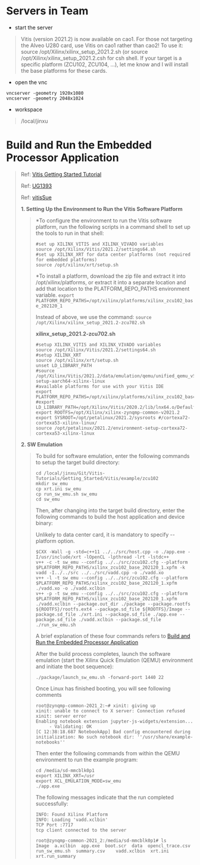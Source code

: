 # Servers in Team

* start the server
>Vitis (version 2021.2) is now available on cao1.
>For those not targeting the Alveo U280 card, use Vitis on cao1 rather than cao2!
>To use it: source /opt/Xilinx/xilinx_setup_2021.2.sh (or source /opt/Xilinx/xilinx_setup_2021.2.csh for csh shell.
>If your target is a specific platform (ZCU102, ZCU104, ...), let me know and I will install the base platforms for these cards.


* open the vnc
```
vncserver -geometry 1920x1080
vncserver -geometry 2048x1024
```

* workspace
>/local/jinxu


# Build and Run the Embedded Processor Application 
>Ref: [Vitis Getting Started Tutorial](https://github.com/Xilinx/Vitis-Tutorials/blob/2021.2/Getting_Started/Vitis/Part2.md)
>
>Ref: [UG1393](https://docs.xilinx.com/r/2021.2-English/ug1393-vitis-application-acceleration/Setting-Up-the-Environment-to-Run-the-Vitis-Software-Platform)
>
>Ref: [vitisSue](https://github.com/weenershine/Vitis/blob/main/vitisSue.md)
>
> **1. Setting Up the Environment to Run the Vitis Software Platform**
>>\*To configure the environment to run the Vitis software platform, run the following scripts in a command shell to set up the tools to run in that shell:
>>```
>>#set up XILINX_VITIS and XILINX_VIVADO variables 
>>source /opt/Xilinx/Vitis/2021.2/settings64.sh
>>#set up XILINX_XRT for data center platforms (not required for embedded platforms)
>>source /opt/xilinx/xrt/setup.sh
>>```
>>\*To install a platform, download the zip file and extract it into /opt/xilinx/platforms, or extract it into a separate location and add that location to the PLATFORM_REPO_PATHS environment variable.
>>`export PLATFORM_REPO_PATHS=/opt/xilinx/platforms/xilinx_zcu102_base_202120_1`
>>
>>Instead of above, we use the command:
>>`source /opt/Xilinx/xilinx_setup_2021.2-zcu702.sh`
>>
>>**xilinx_setup_2021.2-zcu702.sh**
>>```
>>#setup XILINX_VITIS and XILINX_VIVADO variables
>>source /opt/Xilinx/Vitis/2021.2/settings64.sh
>>#setup XILINX_XRT
>>source /opt/xilinx/xrt/setup.sh
>>unset LD_LIBRARY_PATH
>>#source /opt/Xilinx/Vitis/2021.2/data/emulation/qemu/unified_qemu_v5_0/environment-setup-aarch64-xilinx-linux
>>#available platforms for use with your Vitis IDE
>>export PLATFORM_REPO_PATHS=/opt/xilinx/platforms/xilinx_zcu102_base_202120_1
>>#export LD_LIBRARY_PATH=/opt/Xilinx/Vitis/2020.2/lib/lnx64.o/Default
>>export ROOTFS=/opt/Xilinx/xilinx-zynqmp-common-v2021.2
>>export SYSROOT=/opt/petalinux/2021.2/sysroots #/cortexa72-cortexa53-xilinx-linux/
>>source /opt/petalinux/2021.2/environment-setup-cortexa72-cortexa53-xilinx-linux
>>```
> **2. SW Emulation**
>> To build for software emulation, enter the following commands to setup the target build directory:
>> ```
>> cd /local/jinxu/Git/Vitis-Tutorials/Getting_Started/Vitis/example/zcu102
>> mkdir sw_emu 
>> cp xrt.ini sw_emu
>> cp run_sw_emu.sh sw_emu
>> cd sw_emu
>> ```
>> Then, after changing into the target build directory, enter the following commands to build the host application and device binary:
>> 
>> Unlikely to data center card, it is mandatory to specify --platform option.
>> ```
>> $CXX -Wall -g -std=c++11 ../../src/host.cpp -o ./app.exe -I/usr/include/xrt -lOpenCL -lpthread -lrt -lstdc++ 
>> v++ -c -t sw_emu --config ../../src/zcu102.cfg --platform $PLATFORM_REPO_PATHS/xilinx_zcu102_base_202120_1.xpfm -k vadd -I../../src ../../src/vadd.cpp -o ./vadd.xo 
>> v++ -l -t sw_emu --config ../../src/zcu102.cfg --platform $PLATFORM_REPO_PATHS/xilinx_zcu102_base_202120_1.xpfm ./vadd.xo -o ./vadd.xclbin 
>> v++ -p -t sw_emu --config ../../src/zcu102.cfg --platform $PLATFORM_REPO_PATHS/xilinx_zcu102_base_202120_1.xpfm ./vadd.xclbin --package.out_dir ./package --package.rootfs ${ROOTFS}/rootfs.ext4 --package.sd_file ${ROOTFS}/Image --package.sd_file ./xrt.ini --package.sd_file ./app.exe --package.sd_file ./vadd.xclbin --package.sd_file ./run_sw_emu.sh 
>> ```
>>A brief explanation of these four commands refers to [Build and Run the Embedded Processor Application](https://github.com/Xilinx/Vitis-Tutorials/blob/2021.2/Getting_Started/Vitis/Part4-embedded_platform.md)
>>
>>After the build process completes, launch the software emulation (start the Xilinx Quick Emulation (QEMU) environment and initiate the boot sequence):
>>
>>`./package/launch_sw_emu.sh -forward-port 1440 22`
>>
>>Once Linux has finished booting, you will see following comments
>>```
>>root@zynqmp-common-2021_2:~# xinit: giving up 
>>xinit: unable to connect to X server: Connection refused
>>xinit: server error
>>Enabling notebook extension jupyter-js-widgets/extension...
>>      - Validating: OK
>>[C 12:38:18.687 NotebookApp] Bad config encountered during initialization: No such notebook dir: ''/usr/share/example-notebooks''
>>```
>>Then enter the following commands from within the QEMU environment to run the example program:
>>```
>>cd /media/sd-mmcblk0p1
>>export XILINX_XRT=/usr
>>export XCL_EMULATION_MODE=sw_emu
>>./app.exe
>>```
>>The following messages indicate that the run completed successfully:
>>```
>>INFO: Found Xilinx Platform
>>INFO: Loading 'vadd.xclbin'
>>TCP Port :7717
>>tcp client connected to the server
>>```
>>```
>>root@zynqmp-common-2021_2:/media/sd-mmcblk0p1# ls
>>Image  a.xclbin  app.exe  boot.scr  data  opencl_trace.csv  run_sw_emu.sh  summary.csv	vadd.xclbin  xrt.ini  xrt.run_summary
>>```
>


